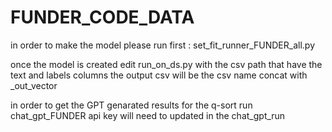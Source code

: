 # FUNDER_CODE_DATA
 
in order to make the model please run first : set_fit_runner_FUNDER_all.py

once the model is created edit run_on_ds.py with the csv path that have the text and labels columns 
the output csv will be the csv name concat with _out_vector

in order to get the GPT genarated results for the q-sort run chat_gpt_FUNDER
api key will need to updated in the chat_gpt_run
